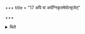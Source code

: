 +++
title = "17 अपि वा अर्यग्निकृतमेवोत्सृजेत्"

+++

<details><summary>थिते</summary>

अपि वा अर्यग्निकृतमेवोत्सृजेत् । न संस्थापयेत् १७
</details>

